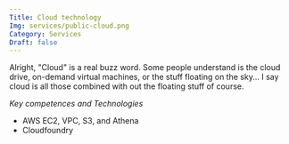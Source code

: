 ```yaml
---
Title: Cloud technology
Img: services/public-cloud.png
Category: Services
Draft: false
---
```


Alright, "Cloud" is a real buzz word. Some people understand is the cloud drive, on-demand virtual machines, or the stuff floating on the sky...
 I say cloud is all those combined with out the floating stuff of course. 

*Key competences and Technologies*

* AWS EC2, VPC, S3, and Athena
* Cloudfoundry